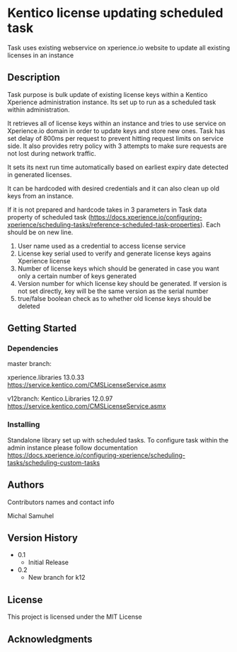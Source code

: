 # Kentico license updating scheduled task

Task uses existing webservice on xperience.io website to update all existing licenses in an instance

## Description

Task purpose is bulk update of existing license keys within a Kentico Xperience administration instance. Its set up to run as a scheduled task within administration. 

It retrieves all of license keys within an instance and tries to use service on Xperience.io domain in order to update keys and store new ones. Task has set delay of 800ms per request to prevent hitting request limits on service side. 
It also provides retry policy with 3 attempts to make sure requests are not lost during network traffic. 

It sets its next run time automatically based on earliest expiry date detected in generated licenses. 

It can be hardcoded with desired credentials and it can also clean up old keys from an instance. 

If it is not prepared and hardcode takes in 3 parameters in Task data property of scheduled task (https://docs.xperience.io/configuring-xperience/scheduling-tasks/reference-scheduled-task-properties). Each should be on new line. 
1. User name used as a credential to access license service
2. License key serial used to verify and generate license keys agains Xperience license 
3. Number of license keys which should be generated in case you want only a certain number of keys generated 
4. Version number for which license key should be generated. If version is not set directly, key will be the same version as the serial number
5. true/false boolean check as to whether old license keys should be deleted

## Getting Started

### Dependencies

master branch: 

xperience.libraries 13.0.33
https://service.kentico.com/CMSLicenseService.asmx

v12branch: 
Kentico.Libraries 12.0.97  
https://service.kentico.com/CMSLicenseService.asmx


### Installing

Standalone library set up with scheduled tasks. To configure task within the admin instance please follow documentation https://docs.xperience.io/configuring-xperience/scheduling-tasks/scheduling-custom-tasks

## Authors

Contributors names and contact info

Michal Samuhel 

## Version History

* 0.1
    * Initial Release
* 0.2
    * New branch for k12  

## License

This project is licensed under the MIT License


## Acknowledgments

